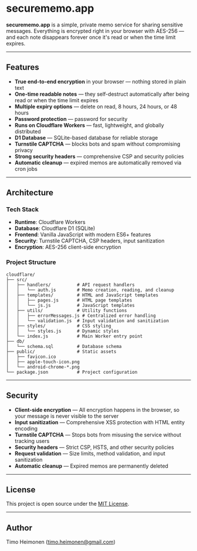 # securememo.app

**securememo.app** is a simple, private memo service for sharing sensitive messages. Everything is encrypted right in your browser with AES-256 — and each note disappears forever once it's read or when the time limit expires.

---

## Features

- **True end-to-end encryption** in your browser — nothing stored in plain text
- **One-time readable notes** — they self-destruct automatically after being read or when the time limit expires
- **Multiple expiry options** — delete on read, 8 hours, 24 hours, or 48 hours
- **Password protection** — password for security
- **Runs on Cloudflare Workers** — fast, lightweight, and globally distributed
- **D1 Database** — SQLite-based database for reliable storage
- **Turnstile CAPTCHA** — blocks bots and spam without compromising privacy
- **Strong security headers** — comprehensive CSP and security policies
- **Automatic cleanup** — expired memos are automatically removed via cron jobs

---

## Architecture

### Tech Stack
- **Runtime**: Cloudflare Workers
- **Database**: Cloudflare D1 (SQLite)
- **Frontend**: Vanilla JavaScript with modern ES6+ features
- **Security**: Turnstile CAPTCHA, CSP headers, input sanitization
- **Encryption**: AES-256 client-side encryption

### Project Structure
```
cloudflare/
├── src/
│   ├── handlers/          # API request handlers
│   │   └── auth.js        # Memo creation, reading, and cleanup
│   ├── templates/         # HTML and JavaScript templates
│   │   ├── pages.js       # HTML page templates
│   │   └── js.js          # JavaScript templates
│   ├── utils/             # Utility functions
│   │   ├── errorMessages.js # Centralized error handling
│   │   └── validation.js  # Input validation and sanitization
│   ├── styles/            # CSS styling
│   │   └── styles.js      # Dynamic styles
│   └── index.js           # Main Worker entry point
├── db/
│   └── schema.sql         # Database schema
├── public/                # Static assets
│   ├── favicon.ico
│   ├── apple-touch-icon.png
│   └── android-chrome-*.png
└── package.json           # Project configuration
```

---

## Security

- **Client-side encryption** — All encryption happens in the browser, so your message is never visible to the server
- **Input sanitization** — Comprehensive XSS protection with HTML entity encoding
- **Turnstile CAPTCHA** — Stops bots from misusing the service without tracking users
- **Security headers** — Strict CSP, HSTS, and other security policies
- **Request validation** — Size limits, method validation, and input sanitization
- **Automatic cleanup** — Expired memos are permanently deleted

---

## License

This project is open source under the [MIT License](LICENSE).

---

## Author

Timo Heimonen (timo.heimonen@gmail.com)